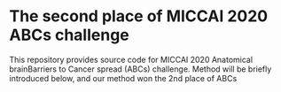 # The second place of MICCAI 2020 ABCs challenge
[nnUNet_link]:https://github.com/MIC-DKFZ/nnUNetdescribe
This repository provides source code for MICCAI 2020 Anatomical brainBarriers to Cancer spread (ABCs) challenge. Method will be briefly introduced below, and our method won the 2nd place of ABCs

